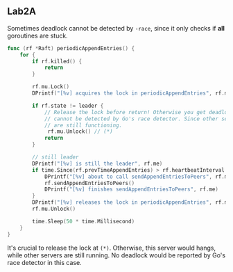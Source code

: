 ## Lab2A

Sometimes deadlock cannot be detected by `-race`, since it only checks if **all** goroutines are stuck. 

```go
func (rf *Raft) periodicAppendEntries() {
	for {
		if rf.killed() {
			return
		}

		rf.mu.Lock()
		DPrintf("[%v] acquires the lock in periodicAppendEntries", rf.me)

		if rf.state != leader {
			// Release the lock before return! Otherwise you get deadlock
			// cannot be detected by Go's race detector. Since other servers
			// are still functioning.
             rf.mu.Unlock() // (*)
			return
		}

		// still leader
		DPrintf("[%v] is still the leader", rf.me)
		if time.Since(rf.prevTimeAppendEntries) > rf.heartbeatInterval {
			DPrintf("[%v] about to call sendAppendEntriesToPeers", rf.me)
			rf.sendAppendEntriesToPeers()
			DPrintf("[%v] finishes sendAppendEntriesToPeers", rf.me)
		}
		DPrintf("[%v] releases the lock in periodicAppendEntries", rf.me)
		rf.mu.Unlock()

		time.Sleep(50 * time.Millisecond)
	}
}
```

It's crucial to release the lock at `(*)`. Otherwise, this server would hangs, while other servers are still running. No deadlock would be reported by Go's race detector in this case.

